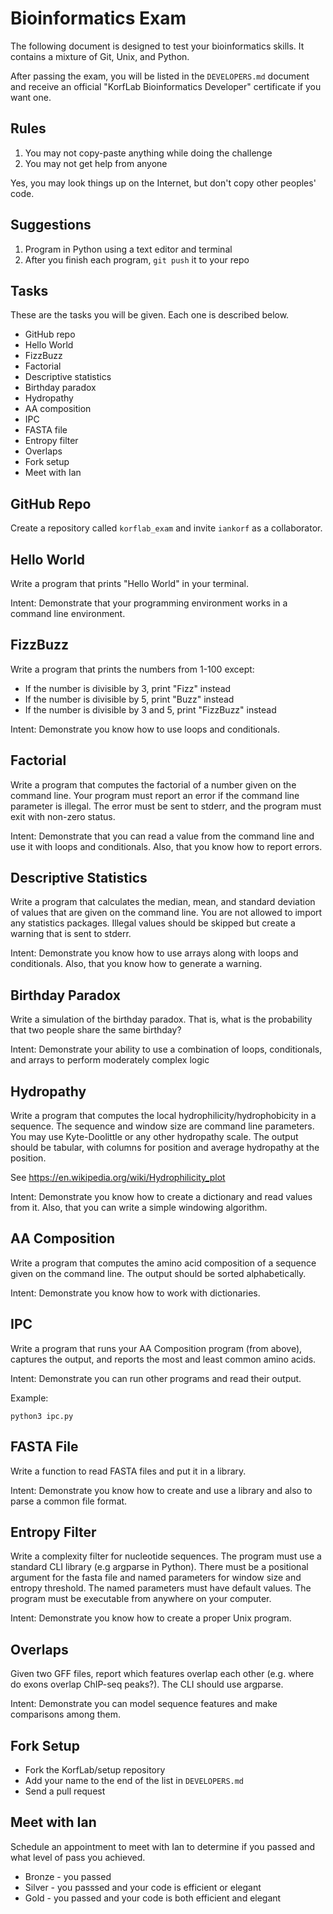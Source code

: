 Bioinformatics Exam
===================

The following document is designed to test your bioinformatics skills. It
contains a mixture of Git, Unix, and Python.

After passing the exam, you will be listed in the `DEVELOPERS.md` document and
receive an official "KorfLab Bioinformatics Developer" certificate if you want
one.


Rules
-----

1. You may not copy-paste anything while doing the challenge
2. You may not get help from anyone

Yes, you may look things up on the Internet, but don't copy other peoples'
code.

Suggestions
-----------

1. Program in Python using a text editor and terminal
2. After you finish each program, `git push` it to your repo


Tasks
-----

These are the tasks you will be given. Each one is described below.

+ GitHub repo
+ Hello World
+ FizzBuzz
+ Factorial
+ Descriptive statistics
+ Birthday paradox
+ Hydropathy
+ AA composition
+ IPC
+ FASTA file
+ Entropy filter
+ Overlaps
+ Fork setup
+ Meet with Ian


GitHub Repo
-----------

Create a repository called `korflab_exam` and invite `iankorf` as a
collaborator.


Hello World
-----------

Write a program that prints "Hello World" in your terminal.

Intent: Demonstrate that your programming environment works in a command line
environment.


FizzBuzz
--------

Write a program that prints the numbers from 1-100 except:

+ If the number is divisible by 3, print "Fizz" instead
+ If the number is divisible by 5, print "Buzz" instead
+ If the number is divisible by 3 and 5, print "FizzBuzz" instead

Intent: Demonstrate you know how to use loops and conditionals.


Factorial
---------

Write a program that computes the factorial of a number given on the command
line. Your program must report an error if the command line parameter is
illegal. The error must be sent to stderr, and the program must exit with
non-zero status.

Intent: Demonstrate that you can read a value from the command line and use it
with loops and conditionals. Also, that you know how to report errors.


Descriptive Statistics
----------------------

Write a program that calculates the median, mean, and standard deviation of
values that are given on the command line. You are not allowed to import any
statistics packages. Illegal values should be skipped but create a warning that
is sent to stderr.

Intent: Demonstrate you know how to use arrays along with loops and
conditionals. Also, that you know how to generate a warning.


Birthday Paradox
----------------

Write a simulation of the birthday paradox. That is, what is the probability
that two people share the same birthday?

Intent: Demonstrate your ability to use a combination of loops, conditionals,
and arrays to perform moderately complex logic


Hydropathy
----------

Write a program that computes the local hydrophilicity/hydrophobicity in a
sequence. The sequence and window size are command line parameters. You may use
Kyte-Doolittle or any other hydropathy scale. The output should be tabular,
with columns for position and average hydropathy at the position.

See https://en.wikipedia.org/wiki/Hydrophilicity_plot

Intent: Demonstrate you know how to create a dictionary and read values from
it. Also, that you can write a simple windowing algorithm.


AA Composition
--------------

Write a program that computes the amino acid composition of a sequence given on
the command line. The output should be sorted alphabetically.

Intent: Demonstrate you know how to work with dictionaries.


IPC
---

Write a program that runs your AA Composition program (from above), captures
the output, and reports the most and least common amino acids.

Intent: Demonstrate you can run other programs and read their output.

Example:
```
python3 ipc.py
```


FASTA File
----------

Write a function to read FASTA files and put it in a library.

Intent: Demonstrate you know how to create and use a library and also to parse
a common file format.


Entropy Filter
--------------

Write a complexity filter for nucleotide sequences. The program must use a
standard CLI library (e.g argparse in Python). There must be a positional
argument for the fasta file and named parameters for window size and entropy
threshold. The named parameters must have default values. The program must be
executable from anywhere on your computer.

Intent: Demonstrate you know how to create a proper Unix program.


Overlaps
--------

Given two GFF files, report which features overlap each other (e.g. where do
exons overlap ChIP-seq peaks?). The CLI should use argparse.

Intent: Demonstrate you can model sequence features and make comparisons among
them.


Fork Setup
----------

+ Fork the KorfLab/setup repository
+ Add your name to the end of the list in `DEVELOPERS.md`
+ Send a pull request


Meet with Ian
-------------

Schedule an appointment to meet with Ian to determine if you passed and what
level of pass you achieved.

+ Bronze - you passed
+ Silver - you passsed and your code is efficient or elegant
+ Gold - you passed and your code is both efficient and elegant
